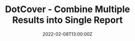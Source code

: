 ---
categories: ["Testing", "dotnet-core"]
date: 2022-02-08T13:00:00Z
published: false
title: "DotCover - Combine Multiple Results into Single Report"
url: '/dotcover-combine-multiple-results'
series: ['aspnet-core-code-coverage']

---